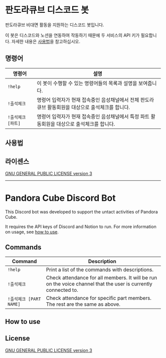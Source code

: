 # 판도라큐브 디스코드 봇

판도라큐브 비대면 활동을 지원하는 디스코드 봇입니다.

이 봇은 디스코드와 노션을 연동하여 작동하기 때문에 두 서비스의 API 키가 필요합니다. 자세한 내용은 [사용법](#사용법)을 참고하십시오.

## 명령어

| 명령어 | 설명 |
|-|-|
| `!help` | 이 봇이 수행할 수 있는 명령어들의 목록과 설명을 보여줍니다. |
| `!출석체크` | 명령어 입력자가 현재 접속중인 음성채널에서 전체 판도라큐브 활동회원을 대상으로 출석체크를 합니다. |
| `!출석체크 [파트]` | 명령어 입력자가 현재 접속중인 음성채널에서 특정 파트 활동회원을 대상으로 출석체크를 합니다. |

## 사용법

## 라이센스

[GNU GENERAL PUBLIC LICENSE version 3](LICENSE.md)

---

# Pandora Cube Discord Bot

This Discord bot was developed to support the untact activities of Pandora Cube.

It requires the API keys of Discord and Notion to run. For more information on usage, see [how to use](#how-to-use).

## Commands

| Command | Description |
|-|-|
| `!help` | Print a list of the commands with descriptions. |
| `!출석체크` | Check attendance for all members. It will be run on the voice channel that the user is currently connected to. |
| `!출석체크 [PART NAME]` | Check attendance for specific part members. The rest are the same as above. |

## How to use

## License

[GNU GENERAL PUBLIC LICENSE version 3](LICENSE.md)
